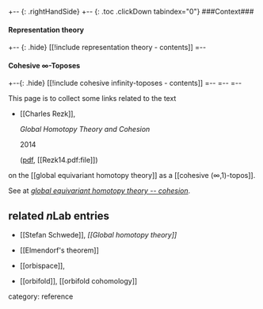 

+-- {: .rightHandSide}
+-- {: .toc .clickDown tabindex="0"}
###Context###
#### Representation theory
+-- {: .hide}
[[!include representation theory - contents]]
=--
#### Cohesive $\infty$-Toposes
+--{: .hide}
[[!include cohesive infinity-toposes - contents]]
=--
=--
=--


This page is to collect some links related to the text

* [[Charles Rezk]],

  _Global Homotopy Theory and Cohesion_

  2014

  ([pdf](http://www.math.uiuc.edu/~rezk/global-cohesion.pdf), [[Rezk14.pdf:file]])

on the [[global equivariant homotopy theory]] as a [[cohesive (∞,1)-topos]]. 

See at _[global equivariant homotopy theory -- cohesion](global+equivariant+homotopy+theory#cohesion)_.

## related $n$Lab entries

* [[Stefan Schwede]], _[[Global homotopy theory]]_

* [[Elmendorf's theorem]]

* [[orbispace]], 

* [[orbifold]], [[orbifold cohomology]]

category: reference